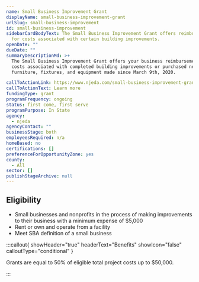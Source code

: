 ```yaml
---
name: Small Business Improvement Grant
displayName: small-business-improvement-grant
urlSlug: small-business-improvement
id: small-business-improvement
sidebarCardBodyText: The Small Business Improvement Grant offers reimbursement
  for costs associated with certain building improvements.
openDate: ""
dueDate: ""
summaryDescriptionMd: >+
  The Small Business Improvement Grant offers your business reimbursement for
  costs associated with completed building improvements or purchased new
  furniture, fixtures, and equipment made since March 9th, 2020.

callToActionLink: https://www.njeda.com/small-business-improvement-grant/
callToActionText: Learn more
fundingType: grant
programFrequency: ongoing
status: first come, first serve
programPurpose: In State
agency:
  - njeda
agencyContact: ""
businessStage: both
employeesRequired: n/a
homeBased: no
certifications: []
preferenceForOpportunityZone: yes
county:
  - All
sector: []
publishStageArchive: null
---
```


## Eligibility

- Small businesses and nonprofits in the process of making improvements to their business with a minimum expense of $5,000
- Rent or own and operate from a facility
- Meet SBA definition of a small business

:::callout{ showHeader="true" headerText="Benefits" showIcon="false" calloutType="conditional" }

Grants are equal to 50% of eligible total project costs up to $50,000.

:::
